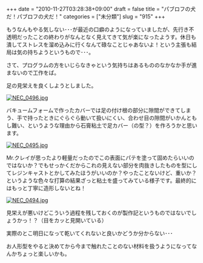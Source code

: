 +++
date = "2010-11-27T03:28:38+09:00"
draft = false
title = "パブロフの犬だ！パブロフの犬だ！"
categories = ["未分類"]
slug = "915"
+++

もうなんもやる気しない･･･が最近の口癖のようになっていましたが、先行き不透明だったことの終わりがなんとなく見えてきて気が楽になったようす。休日も潰してストレスを溜め込みに行くなんて碌なことじゃあないよ！という主張も結局は気の持ちようというもので･･･。

さて、プログラムの方をいじらなきゃという気持ちはあるもののなかなか手が進まないので工作をば。

足の見栄えを良くしようとしました。

<a href="/images/robogirl/fig/NEC_0496.jpg"><img src="/images/robogirl/fig/NEC_0496.jpg" alt="NEC_0496.jpg" border="0"   /></a>

バキュームフォームで作ったカバーでは足の付け根の部分に隙間ができてしまう、手で持ったときにぐらぐら動いて扱いにくい、合わせ目の隙間がいかんともし難い、というような理由から石膏粘土で足カバー（の型？）を作ろうかと思います。

<a href="/images/robogirl/fig/NEC_0495.jpg"><img src="/images/robogirl/fig/NEC_0495.jpg" alt="NEC_0495.jpg" border="0"   /></a>

Mr.クレイが思ったより軽量だったのでこの表面にパテを塗って固めたらいいのではないか？でもせっかくだからこれの見えない部分を肉抜きしたものを型にしてレジンキャストとかしてみたほうがいいのか？やったことないけど、重いか？というような色々な打算の結果ざっと粘土を盛ってみている様子です。最終的にはもっと丁寧に造形しないとね！

<a href="/images/robogirl/fig/NEC_0494.jpg"><img src="/images/robogirl/fig/NEC_0494.jpg" alt="NEC_0494.jpg" border="0"   /></a>

見栄えが悪いけどこういう過程を残しておくのが製作記というものではないでしょうかっ！？（目をカッと見開いている）

実際のとこ明日になって乾いてくれないと良いかどうか分からない･･･

お人形型をやると決めてから今まで触れたことのない材料を扱うようになってなんかちょっと楽しいかも。

